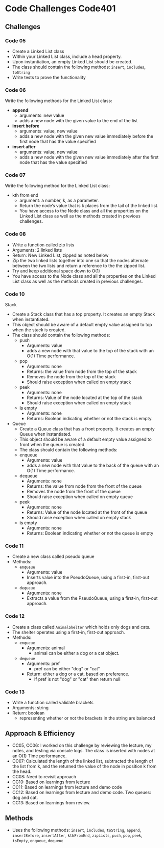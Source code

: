 # Code Challenges Code401

## Challenges

### Code 05

* Create a Linked List class
* Within your Linked List class, include a head property.
* Upon instantiation, an empty Linked List should be created.
* The class should contain the following methods: `insert`, `includes`, `toString`
* Write tests to prove the functionality

### Code 06

Write the following methods for the Linked List class:

* **append**
  * arguments: new value
  * adds a new node with the given value to the end of the list
* **insert before**
  * arguments: value, new value
  * adds a new node with the given new value immediately before the first node that has the value specified
* **insert after**
  * arguments: value, new value
  * adds a new node with the given new value immediately after the first node that has the value specified

### Code 07

Write the following method for the Linked List class:

* kth from end
  * argument: a number, k, as a parameter.
  * Return the node’s value that is k places from the tail of the linked list.
  * You have access to the Node class and all the properties on the Linked List class as well as the methods created in previous challenges.

### Code 08

* Write a function called zip lists
* Arguments: 2 linked lists
* Return: New Linked List, zipped as noted below
* Zip the two linked lists together into one so that the nodes alternate between the two lists and return a reference to the the zipped list.
* Try and keep additional space down to O(1)
* You have access to the Node class and all the properties on the Linked List class as well as the methods created in previous challenges.

### Code 10

Stack

* Create a Stack class that has a top property. It creates an empty Stack when instantiated.
* This object should be aware of a default empty value assigned to top when the stack is created.
* The class should contain the following methods:
  * push
    * Arguments: value
    * adds a new node with that value to the top of the stack with an O(1) Time performance.
  * pop
    * Arguments: none
    * Returns: the value from node from the top of the stack
    * Removes the node from the top of the stack
    * Should raise exception when called on empty stack
  * peek
    * Arguments: none
    * Returns: Value of the node located at the top of the stack
    * Should raise exception when called on empty stack
  * is empty
    * Arguments: none
    * Returns: Boolean indicating whether or not the stack is empty.
* Queue
  * Create a Queue class that has a front property. It creates an empty Queue when instantiated.
  * This object should be aware of a default empty value assigned to front when the queue is created.
  * The class should contain the following methods:
  * enqueue
    * Arguments: value
    * adds a new node with that value to the back of the queue with an O(1) Time performance.
  * dequeue
    * Arguments: none
    * Returns: the value from node from the front of the queue
    * Removes the node from the front of the queue
    * Should raise exception when called on empty queue
  * peek
    * Arguments: none
    * Returns: Value of the node located at the front of the queue
    * Should raise exception when called on empty stack
  * is empty
    * Arguments: none
    * Returns: Boolean indicating whether or not the queue is empty

### Code 11

* Create a new class called pseudo queue
* Methods:
  * `enqueue`
    * Arguments: value
    * Inserts value into the PseudoQueue, using a first-in, first-out approach.
  * `dequeue`
    * Arguments: none
    * Extracts a value from the PseudoQueue, using a first-in, first-out approach.

### Code 12

* Create a class called `AnimalShelter` which holds only dogs and cats.
* The shelter operates using a first-in, first-out approach.
* Methods:
  * `enqueue`
    * Arguments: animal
      * animal can be either a dog or a cat object.
  * `dequeue`
    * Arguments: pref
      * pref can be either "dog" or "cat"
    * Return: either a dog or a cat, based on preference.
      * If pref is not "dog" or "cat" then return null

### Code 13

* Write a function called validate brackets
* Arguments: string
* Return: boolean
  * representing whether or not the brackets in the string are balanced

## Approach & Efficiency

* CC05, CC06: I worked on this challenge by reviewing the lecture, my notes, and testing via console logs. The class is inserted with nodes at an O(1) Time performance.
* CC07: Calculated the length of the linked list, subtracted the length of the list from k, and the returned the value of the node in position k from the head.
* CC08: Need to revisit approach
* CC10: Based on learnings from lecture
* CC11: Based on learnings from lecture and demo code
* CC12: Based on learnings from lecture and demo code. Two queues: dog and cat.
* CC13: Based on learnings from review.

## Methods

* Uses the following methods: `insert`, `includes`, `toString`, `append`, `insertBefore`, `insertAfter`, `kthFromEnd`, `zipLists`, `push`, `pop`, `peek`, `isEmpty`, `enqueue`, `dequeue`
